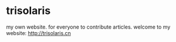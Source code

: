 # trisolaris
my own website. for everyone to contribute articles.
welcome to my website:
http://trisolaris.cn
